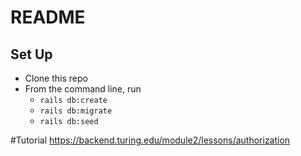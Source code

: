 # README

## Set Up

* Clone this repo
* From the command line, run
    * `rails db:create`
    * `rails db:migrate`
    * `rails db:seed`

#Tutorial
https://backend.turing.edu/module2/lessons/authorization
